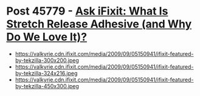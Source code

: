 # Post 45779 - [Ask iFixit: What Is Stretch Release Adhesive (and Why Do We Love It)?](https://www.ifixit.com/News/45779/ask-ifixit-what-is-stretch-release-adhesive-and-why-do-we-love-it)

- https://valkyrie.cdn.ifixit.com/media/2009/09/05150941/ifixit-featured-by-tekzilla-300x200.jpeg
- https://valkyrie.cdn.ifixit.com/media/2009/09/05150941/ifixit-featured-by-tekzilla-324x216.jpeg
- https://valkyrie.cdn.ifixit.com/media/2009/09/05150941/ifixit-featured-by-tekzilla-450x300.jpeg

